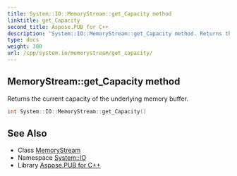 ```yaml
---
title: System::IO::MemoryStream::get_Capacity method
linktitle: get_Capacity
second_title: Aspose.PUB for C++
description: 'System::IO::MemoryStream::get_Capacity method. Returns the current capacity of the underlying memory buffer in C++.'
type: docs
weight: 300
url: /cpp/system.io/memorystream/get_capacity/
---
```

## MemoryStream::get_Capacity method


Returns the current capacity of the underlying memory buffer.

```cpp
int System::IO::MemoryStream::get_Capacity()
```

## See Also

* Class [MemoryStream](../)
* Namespace [System::IO](../../)
* Library [Aspose.PUB for C++](../../../)
